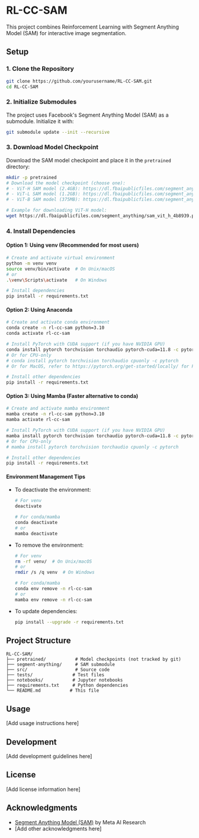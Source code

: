 # RL-CC-SAM

This project combines Reinforcement Learning with Segment Anything Model (SAM) for interactive image segmentation.

## Setup

### 1. Clone the Repository

```bash
git clone https://github.com/yourusername/RL-CC-SAM.git
cd RL-CC-SAM
```

### 2. Initialize Submodules

The project uses Facebook's Segment Anything Model (SAM) as a submodule. Initialize it with:

```bash
git submodule update --init --recursive
```

### 3. Download Model Checkpoint

Download the SAM model checkpoint and place it in the `pretrained` directory:

```bash
mkdir -p pretrained
# Download the model checkpoint (choose one):
# - ViT-H SAM model (2.4GB): https://dl.fbaipublicfiles.com/segment_anything/sam_vit_h_4b8939.pth
# - ViT-L SAM model (1.2GB): https://dl.fbaipublicfiles.com/segment_anything/sam_vit_l_0b3195.pth
# - ViT-B SAM model (375MB): https://dl.fbaipublicfiles.com/segment_anything/sam_vit_b_01ec64.pth

# Example for downloading ViT-H model:
wget https://dl.fbaipublicfiles.com/segment_anything/sam_vit_h_4b8939.pth -O pretrained/sam_vit_h_4b8939.pth
```

### 4. Install Dependencies

#### Option 1: Using venv (Recommended for most users)

```bash
# Create and activate virtual environment
python -m venv venv
source venv/bin/activate  # On Unix/macOS
# or
.\venv\Scripts\activate   # On Windows

# Install dependencies
pip install -r requirements.txt
```

#### Option 2: Using Anaconda

```bash
# Create and activate conda environment
conda create -n rl-cc-sam python=3.10
conda activate rl-cc-sam

# Install PyTorch with CUDA support (if you have NVIDIA GPU)
conda install pytorch torchvision torchaudio pytorch-cuda=11.8 -c pytorch -c nvidia
# Or for CPU-only
# conda install pytorch torchvision torchaudio cpuonly -c pytorch
# Or for MacOS, refer to https://pytorch.org/get-started/locally/ for PyTorch installation

# Install other dependencies
pip install -r requirements.txt
```

#### Option 3: Using Mamba (Faster alternative to conda)

```bash
# Create and activate mamba environment
mamba create -n rl-cc-sam python=3.10
mamba activate rl-cc-sam

# Install PyTorch with CUDA support (if you have NVIDIA GPU)
mamba install pytorch torchvision torchaudio pytorch-cuda=11.8 -c pytorch -c nvidia
# Or for CPU-only
# mamba install pytorch torchvision torchaudio cpuonly -c pytorch

# Install other dependencies
pip install -r requirements.txt
```

#### Environment Management Tips

- To deactivate the environment:
  ```bash
  # For venv
  deactivate
  
  # For conda/mamba
  conda deactivate
  # or
  mamba deactivate
  ```

- To remove the environment:
  ```bash
  # For venv
  rm -rf venv/  # On Unix/macOS
  # or
  rmdir /s /q venv  # On Windows
  
  # For conda/mamba
  conda env remove -n rl-cc-sam
  # or
  mamba env remove -n rl-cc-sam
  ```

- To update dependencies:
  ```bash
  pip install --upgrade -r requirements.txt
  ```

## Project Structure

```
RL-CC-SAM/
├── pretrained/           # Model checkpoints (not tracked by git)
├── segment-anything/     # SAM submodule
├── src/                  # Source code
├── tests/               # Test files
├── notebooks/           # Jupyter notebooks
├── requirements.txt     # Python dependencies
└── README.md           # This file
```

## Usage

[Add usage instructions here]

## Development

[Add development guidelines here]

## License

[Add license information here]

## Acknowledgments

- [Segment Anything Model (SAM)](https://github.com/facebookresearch/segment-anything) by Meta AI Research
- [Add other acknowledgments here] 